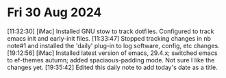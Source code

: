 # Fri 30 Aug 2024

[11:32:30] [iMac] Installed GNU stow to track dotfiles. Configured to track emacs init and early-init files.
[11:33:47] Stopped tracking changes in nb note#1 and installed the 'daily' plug-in to log software, config, etc changes.
[19:12:56] [iMac] Installed latest version of emacs, 29.4.x; switched emacs to ef-themes autumn; added spaciaous-padding mode. Not sure I like the changes yet.
[19:35:42] Edited this daily note to add today's date as a title.
